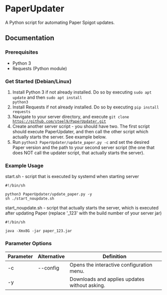 # PaperUpdater
A Python script for automating Paper Spigot updates.

## Documentation
### Prerequisites
- Python 3
- Requests (Python module)

### Get Started (Debian/Linux)
1. Install Python 3 if not already installed. Do so by executing <code>sudo apt update</code> and then <code>sudo apt install python3</code>
2. Install Requests if not already installed. Do so by executing <code>pip install requests</code>
3. Navigate to your server directory, and execute <code>git clone https://github.com/steel9/PaperUpdater.git</code>
4. Create another server script - you should have two. The first script should execute PaperUpdater, and then call the other script which actually starts the server. See example below.
5. Run <code>python3 PaperUpdater/update_paper.py -c</code> and set the desired Paper version and the path to your second server script (the one that does NOT call the updater script, that actually starts the server).


### Example Usage
start.sh - script that is executed by systemd when starting server

    #!/bin/sh

    python3 PaperUpdater/update_paper.py -y
    sh ./start_noupdate.sh
start_noupdate.sh - script that actually starts the server, which is executed after updating Paper (replace '\_123' with the build number of your server jar)

    #!/bin/sh

    java -Xmx8G -jar paper_123.jar

### Parameter Options
|Parameter|Alternative|Definition|
|---|---|---|
|-c|--config|Opens the interactive configuration menu.|
|-y||Downloads and applies updates without asking.|
